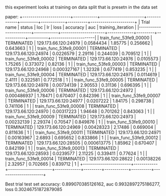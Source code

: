 this experiment looks at training on data split that is presetn in the data set



paper:
+------------------------+------------+----------------------+-------------+---------+------------+----------+----------------------+
| Trial name             | status     | loc                  |          lr |    loss |   accuracy |      auc |   training_iteration |
|------------------------+------------+----------------------+-------------+---------+------------+----------+----------------------|
| train_func_53fe9_00000 | TERMINATED | 129.173.66.120:24979 | 0.0584434   | 1.85775 |   0.256662 | 0.643663 |                    1 |
| train_func_53fe9_00001 | TERMINATED | 129.173.66.120:24974 | 0.0226579   | 2.29116 |   0.244039 | 0.709512 |                    1 |
| train_func_53fe9_00002 | TERMINATED | 129.173.66.120:24976 | 0.0105573   | 1.75265 |   0.373072 | 0.82136  |                    1 |
| train_func_53fe9_00003 | TERMINATED | 129.173.66.120:24968 | 0.000327167 | 1.32328 |   0.677419 | 0.853235 |                    1 |
| train_func_53fe9_00004 | TERMINATED | 129.173.66.120:24975 | 0.0114619   | 2.4111  |   0.322581 | 0.772518 |                    1 |
| train_func_53fe9_00005 | TERMINATED | 129.173.66.120:24978 | 0.00734139  | 2.90553 |   0.31136  | 0.696395 |                    1 |
| train_func_53fe9_00006 | TERMINATED | 129.173.66.120:24972 | 0.000486937 | 1.78471 |   0.670407 | 0.842396 |                    1 |
| train_func_53fe9_00007 | TERMINATED | 129.173.66.120:24977 | 0.0207222   | 1.84175 |   0.298738 | 0.741106 |                    1 |
| train_func_53fe9_00008 | TERMINATED | 129.173.66.120:24970 | 0.00317223  | 1.94648 |   0.701262 | 0.843063 |                    1 |
| train_func_53fe9_00009 | TERMINATED | 129.173.66.120:24973 | 0.00232139  | 2.29374 |   0.70547  | 0.849876 |                    1 |
| train_func_53fe9_00010 | TERMINATED | 129.173.66.120:24969 | 0.00428323  | 2.17486 |   0.669004 | 0.811636 |                    1 |
| train_func_53fe9_00011 | TERMINATED | 129.173.66.120:24971 | 0.00163967  | 2.6893  |   0.695652 | 0.833866 |                    1 |
| train_func_53fe9_00012 | TERMINATED | 129.173.66.120:28505 | 0.000613775 | 1.85962 |   0.670407 | 0.842199 |                    1 |
| train_func_53fe9_00013 | TERMINATED | 129.173.66.120:28593 | 0.0239577   | 2.11225 |   0.339411 | 0.77624  |                    1 |
| train_func_53fe9_00014 | TERMINATED | 129.173.66.120:28622 | 0.00138226  | 2.32957 |   0.702665 | 0.839712 |                    1 |
+------------------------+------------+----------------------+-------------+---------+------------+----------+----------------------+

Best trial test set accuracy: 0.899070385126162, auc 0.9932897275186277, loss 0.30246751872879085


